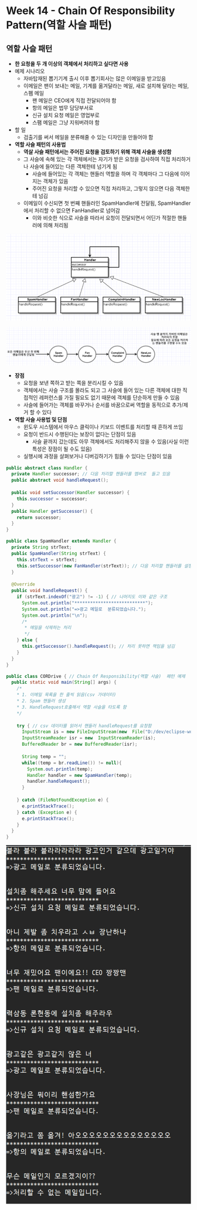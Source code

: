 # Week 14 - Chain Of Responsibility Pattern(역할 사슬 패턴)

## 역할 사슬 패턴

* **한 요청을 두 개 이상의 객체에서 처리하고 싶다면 사용**
* 예제 시나리오
  * 자바탑재된 뽑기기계 출시 이후 뽑기회사는 많은 이메일을 받고있음
  * 이메일은 팬이 보내는 메일, 기계를 옮겨달라는 메일, 새로 설치해 달라는 메일, 스펨 메일
    * 팬 메일은 CEO에게 직접 전달되어야 함
    * 항의 메일은 법무 담당부서로
    * 신규 설치 요청 메일은 영업부로
    * 스팸 메일은 그냥 지워버려야 함
* 할 일
  * 검출기를 써서 메일을 분류해줄 수 있는 디자인을 만들어야 함
* **역할 사슬 패턴의 사용법**
  * **역살 사슬 패턴에서는 주어진 요청을 검토하기 위해 객체 사슬을 생성함**
  * 그 사슬에 속해 있는 각 객체에서는 자기가 받은 요청을 검사하여 직접 처리하거나 사슬에 들어있는 다른 객체한테 넘기게 됨
    * 사슬에 들어있는 각 객체는 핸들러 역할을 하며 각 객체마다 그 다음에 이어지는 객체가 있음
    * 주어진 요청을 처리할 수 있으면 직접 처리하고, 그렇지 않으면 다음 객체한테 넘김
  * 이메일이 수신되면 첫 번째 핸들러인 SpamHandler에 전달됨, SpamHandler에서 처리할 수 없으면 FanHandler로 넘어감
    * 이와 비슷한 식으로 사슬을 따라서 요청이 전달되면서 어딘가 적절한 핸들러에 의해 처리됨

![cor-img1](https://github.com/ohbokdong/DesignPatternStudy/blob/master/summary/img/week14/cor/cor-img1.png?raw=true)

![cor-img2](https://github.com/ohbokdong/DesignPatternStudy/blob/master/summary/img/week14/cor/cor-img2.png?raw=true)


* **장점**
  * 요청을 보낸 쪽하고 받는 쪽을 분리시킬 수 있음
  * 객체에서는 사슬 구조를 몰라도 되고 그 사슬에 들어 있는 다른 객체에 대한 직접적인 레퍼런스를 가질 필요도 없기 때문에 객체를 단순하게 만들 수 있음
  * 사슬에 들어가는 객체를 바꾸거나 순서를 바꿈으로써 역할을 동적으로 추가/제거 할 수 있다
* **역할 사슬 사용법 및 단점**
  * 윈도우 시스템에서 마우스 클릭이나 키보드 이벤트를 처리할 때 흔하게 쓰임
  * 요청이 반드시 수행된다는 보장이 없다는 단점이 있음
    * 사슬 끝까지 갔는데도 아무 객체에서도 처리해주지 않을 수 있음(사실 이런 특성은 장점이 될 수도 있음)
  * 실행시에 과정을 살펴보거나 디버깅하기가 힘들 수 있다는 단점이 있음

```java
public abstract class Handler {
  private Handler successor; // 다음 처리할 핸들러를 멤버로  들고 있음
  public abstract void handleRequest();
  
  public void setSuccessor(Handler successor) {
    this.successor = successor;
  }
  public Handler getSuccessor() {
    return successor;
  }
}
```

```java
public class SpamHandler extends Handler {
  private String strText;
  public SpamHandler(String strText) {
    this.strText = strText;
    this.setSuccessor(new FanHandler(strText)); // 다음 처리할 핸들러를 설정
  }
  
  @Override
  public void handleRequest() {
    if (strText.indexOf("광고") != -1) { // 나머지도 이와 같은 구조
      System.out.println("***************************");
      System.out.println("=>광고 메일로  분류되었습니다.");
      System.out.println("\n");
      /*
       * 메일을 삭제하는 처리
       */
    } else {
      this.getSuccessor().handleRequest(); // 처리 못하면 책임을 넘김
    }
  }
}
```

```java
public class CORDrive { // Chain Of Responsibility(역할 사슬)  패턴 예제
  public static void main(String[] args) {
    /*
    * 1. 이메일 목록을 한 줄씩 읽음(csv 가데이터)
    * 2. Spam 핸들러 생성
    * 3. HandleRequest호출해서 역할 사슬을 타도록 함
    */
    
    try { // csv 데이터를 읽어서 핸들러 handleRequest를 요청함
      InputStream is = new FileInputStream(new  File("D:/dev/eclipse-workspace/local_dp_study/src/week14/younggeun0/chainofresponsibility/csv.txt"));
      InputStreamReader isr = new  InputStreamReader(is);
      BufferedReader br = new BufferedReader(isr);
      
      String temp = "";
      while((temp = br.readLine()) != null){
        System.out.println(temp);
        Handler handler = new SpamHandler(temp);
        handler.handleRequest();
      }
        
    } catch (FileNotFoundException e) {
      e.printStackTrace();
    } catch (Exception e) {
      e.printStackTrace();
    }
  }
}
```

![cor-img3](https://github.com/ohbokdong/DesignPatternStudy/blob/master/summary/img/week14/cor/cor-img3.png?raw=true)
